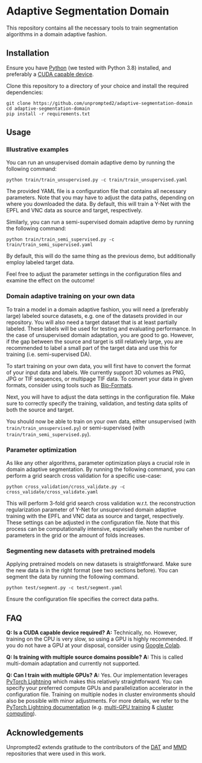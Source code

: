 # Adaptive Segmentation Domain

This repository contains all the necessary tools to train segmentation algorithms in a domain adaptive fashion.

## Installation
Ensure you have [Python](https://www.python.org/) (we tested with Python 3.8) installed, and preferably a [CUDA capable device](https://developer.nvidia.com/cuda-gpus).

Clone this repository to a directory of your choice and install the required dependencies:
<pre><code>git clone https://github.com/unprompted2/adaptive-segmentation-domain
cd adaptive-segmentation-domain
pip install -r requirements.txt
</code></pre>

## Usage

### Illustrative examples
You can run an unsupervised domain adaptive demo by running the following command:
```
python train/train_unsupervised.py -c train/train_unsupervised.yaml
```
The provided YAML file is a configuration file that contains all necessary parameters. Note that you may have to adjust the data paths, depending on where you downloaded the data. By default, this will train a Y-Net with the EPFL and VNC data as source and target, respectively.

Similarly, you can run a semi-supervised domain adaptive demo by running the following command:
```
python train/train_semi_supervised.py -c train/train_semi_supervised.yaml
```
By default, this will do the same thing as the previous demo, but additionally employ labeled target data.

Feel free to adjust the parameter settings in the configuration files and examine the effect on the outcome!

### Domain adaptive training on your own data
To train a model in a domain adaptive fashion, you will need a (preferably large) labeled source datasets, e.g. one of the datasets provided in our repository. You will also need a target dataset that is at least partially labeled. These labels will be used for testing and evaluating performance. In the case of unsupervised domain adaptation, you are good to go. However, if the gap between the source and target is still relatively large, you are recommended to label a small part of the target data and use this for training (i.e. semi-supervised DA).

To start training on your own data, you will first have to convert the format of your input data and labels. We currently support 3D volumes as PNG, JPG or TIF sequences, or multipage TIF data. To convert your data in given formats, consider using tools such as [Bio-Formats](https://www.openmicroscopy.org/bio-formats/).

Next, you will have to adjust the data settings in the configuration file. Make sure to correctly specify the training, validation, and testing data splits of both the source and target.

You should now be able to train on your own data, either unsupervised (with `train/train_unsupervised.py`) or semi-supervised (with `train/train_semi_supervised.py`).

### Parameter optimization
As like any other algorithms, parameter optimization plays a crucial role in domain adaptive segmentation. By running the following command, you can perform a grid search cross validation for a specific use-case:
```
python cross_validation/cross_validate.py -c cross_validate/cross_validate.yaml
```
This will perform 3-fold grid search cross validation w.r.t. the reconstruction regularization parameter of Y-Net for unsupervised domain adaptive training with the EPFL and VNC data as source and target, respectively. These settings can be adjusted in the configuration file. Note that this process can be computationally intensive, especially when the number of parameters in the grid or the amount of folds increases.

### Segmenting new datasets with pretrained models
Applying pretrained models on new datasets is straightforward. Make sure the new data is in the right format (see two sections before). You can segment the data by running the following command.
```
python test/segment.py -c test/segment.yaml
```
Ensure the configuration file specifies the correct data paths.

## FAQ
**Q: Is a CUDA capable device required?**
**A:** Technically, no. However, training on the CPU is very slow, so using a GPU is highly recommended. If you do not have a GPU at your disposal, consider using [Google Colab](https://colab.research.google.com/).

**Q: Is training with multiple source domains possible?**
**A:** This is called multi-domain adaptation and currently not supported.

**Q: Can I train with multiple GPUs?**
**A:** Yes. Our implementation leverages [PyTorch Lightning](https://www.pytorchlightning.ai/) which makes this relatively straightforward. You can specify your preferred compute GPUs and parallelization accelerator in the configuration file. Training on multiple nodes in cluster environments should also be possible with minor adjustments. For more details, we refer to the [PyTorch Lightning documentation](https://pytorch-lightning.readthedocs.io/en/latest/) (e.g. [multi-GPU training](https://pytorch-lightning.readthedocs.io/en/latest/advanced/multi_gpu.html) & [cluster computing](https://pytorch-lightning.readthedocs.io/en/latest/clouds/slurm.html)).

## Acknowledgements
Unprompted2 extends gratitude to the contributors of the [DAT](https://github.com/fungtion/DANN) and [MMD](https://github.com/OctoberChang/MMD-GAN) repositories that were used in this work.